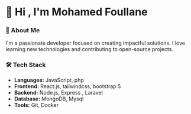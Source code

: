 # 👋 Hi , I'm Mohamed Foullane

### 🚀 About Me
I'm a passionate developer focused on creating impactful solutions. I love learning new technologies and contributing to open-source projects.

### 🛠️ Tech Stack
- **Languages:** JavaScript, php
- **Frontend:** React.js, tailwindcss, bootstrap 5
- **Backend:** Node.js, Express , Laravel
- **Database:** MongoDB, Mysql 
- **Tools:** Git, Docker




